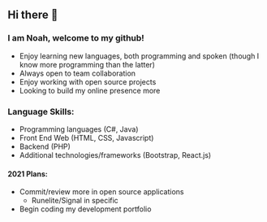 ## Hi there 👋

### I am Noah, welcome to my github!

- Enjoy learning new languages, both programming and spoken (though I know more programming than the latter)
- Always open to team collaboration
- Enjoy working with open source projects
- Looking to build my online presence more

### Language Skills:
- Programming languages (C#, Java)
- Front End Web (HTML, CSS, Javascript)
- Backend (PHP)
- Additional technologies/frameworks (Bootstrap, React.js)

#### 2021 Plans:
- Commit/review more in open source applications
  - Runelite/Signal in specific
- Begin coding my development portfolio
